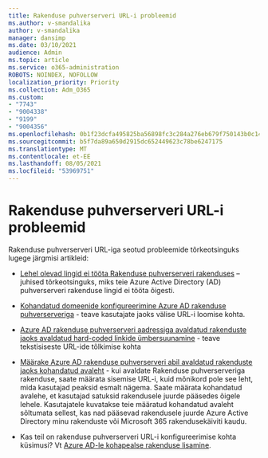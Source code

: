 ```yaml
---
title: Rakenduse puhverserveri URL-i probleemid
ms.author: v-smandalika
author: v-smandalika
manager: dansimp
ms.date: 03/10/2021
audience: Admin
ms.topic: article
ms.service: o365-administration
ROBOTS: NOINDEX, NOFOLLOW
localization_priority: Priority
ms.collection: Adm_O365
ms.custom:
- "7743"
- "9004338"
- "9199"
- "9004356"
ms.openlocfilehash: 0b1f23dcfa495825ba56898fc3c284a276eb679f750143b0c1460662835e658f
ms.sourcegitcommit: b5f7da89a650d2915dc652449623c78be6247175
ms.translationtype: MT
ms.contentlocale: et-EE
ms.lasthandoff: 08/05/2021
ms.locfileid: "53969751"
---
```

# <a name="application-proxy-url-issues"></a>Rakenduse puhverserveri URL-i probleemid

Rakenduse puhverserveri URL-iga seotud probleemide tõrkeotsinguks lugege järgmisi artikleid:

- [Lehel olevad lingid ei tööta Rakenduse puhverserveri rakenduses](https://docs.microsoft.com/azure/active-directory/manage-apps/application-proxy-page-links-broken-problem)  – juhised tõrkeotsinguks, miks teie Azure Active Directory (AD) puhverserveri rakenduse lingid ei tööta õigesti.

- [Kohandatud domeenide konfigureerimine Azure AD rakenduse puhverserveriga](https://docs.microsoft.com/azure/active-directory/manage-apps/application-proxy-configure-custom-domain)  - teave kasutajate jaoks välise URL-i loomise kohta.

- [Azure AD rakenduse puhverserveri aadressiga avaldatud rakenduste jaoks avaldatud hard-coded linkide ümbersuunamine](https://docs.microsoft.com/azure/active-directory/manage-apps/application-proxy-configure-hard-coded-link-translation)  - teave tekstisiseste URL-ide tõlkimise kohta

- [Määrake Azure AD rakenduse puhverserveri abil avaldatud rakenduste jaoks kohandatud avaleht](https://docs.microsoft.com/azure/active-directory/manage-apps/application-proxy-configure-custom-home-page#change-the-home-page-in-the-azure-portal) - kui avaldate Rakenduse puhverserveriga rakenduse, saate määrata sisemise URL-i, kuid mõnikord pole see leht, mida kasutajad peaksid esmalt nägema. Saate määrata kohandatud avalehe, et kasutajad satuksid rakendusele juurde pääsedes õigele lehele. Kasutajatele kuvatakse teie määratud kohandatud avaleht sõltumata sellest, kas nad pääsevad rakendusele juurde Azure Active Directory minu rakenduste või Microsoft 365 rakendusekäiviti kaudu.

- Kas teil on rakenduse puhverserveri URL-i konfigureerimise kohta küsimusi? Vt [Azure AD-le kohapealse rakenduse lisamine](https://docs.microsoft.com/azure/active-directory/manage-apps/application-proxy-add-on-premises-application#add-an-on-premises-app-to-azure-ad).
 

